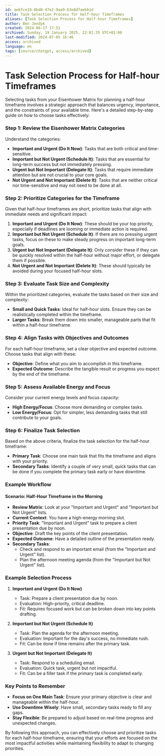 ```yaml
---
id: aebfce10-8bd8-47e2-9aa9-b3e8d7aebb1d
title: Task Selection Process for Half-hour Timeframes
aliases: [Task Selection Process for Half-hour Timeframes]
author: Ben Jendyk
created: 2024-06-17 17:51
archived: Sunday, 19 January 2025, 22:01:35 UTC+01:00
last-modified: 2024-07-05 16:46
access: archived
language: en
tags: [source/chatgpt, access/archived]
---
```


# Task Selection Process for Half-hour Timeframes

Selecting tasks from your Eisenhower Matrix for planning a half-hour timeframe involves a strategic approach that balances urgency, importance, and the constraints of your available time. Here's a detailed step-by-step guide on how to choose tasks effectively:

### Step 1: Review the Eisenhower Matrix Categories

Understand the categories:

- **Important and Urgent (Do It Now)**: Tasks that are both critical and time-sensitive.
- **Important but Not Urgent (Schedule It)**: Tasks that are essential for long-term success but not immediately pressing.
- **Urgent but Not Important (Delegate It)**: Tasks that require immediate attention but are not crucial to your core goals.
- **Not Urgent and Not Important (Delete It)**: Tasks that are neither critical nor time-sensitive and may not need to be done at all.

### Step 2: Prioritize Categories for the Timeframe

Given that half-hour timeframes are short, prioritize tasks that align with immediate needs and significant impact:

1. **Important and Urgent (Do It Now)**: These should be your top priority, especially if deadlines are looming or immediate action is required.
2. **Important but Not Urgent (Schedule It)**: If there are no pressing urgent tasks, focus on these to make steady progress on important long-term goals.
3. **Urgent but Not Important (Delegate It)**: Only consider these if they can be quickly resolved within the half-hour without major effort, or delegate them if possible.
4. **Not Urgent and Not Important (Delete It)**: These should typically be avoided during your focused half-hour slots.

### Step 3: Evaluate Task Size and Complexity

Within the prioritized categories, evaluate the tasks based on their size and complexity:

- **Small and Quick Tasks**: Ideal for half-hour slots. Ensure they can be realistically completed within the timeframe.
- **Larger Tasks**: Break them down into smaller, manageable parts that fit within a half-hour timeframe.

### Step 4: Align Tasks with Objectives and Outcomes

For each half-hour timeframe, set a clear objective and expected outcome. Choose tasks that align with these:

- **Objective**: Define what you aim to accomplish in this timeframe.
- **Expected Outcome**: Describe the tangible result or progress you expect by the end of the timeframe.

### Step 5: Assess Available Energy and Focus

Consider your current energy levels and focus capacity:

- **High Energy/Focus**: Choose more demanding or complex tasks.
- **Low Energy/Focus**: Opt for simpler, less demanding tasks that still contribute to your goals.

### Step 6: Finalize Task Selection

Based on the above criteria, finalize the task selection for the half-hour timeframe:

- **Primary Task**: Choose one main task that fits the timeframe and aligns with your priority.
- **Secondary Tasks**: Identify a couple of very small, quick tasks that can be done if you complete the primary task early or have downtime.

### Example Workflow

#### Scenario: Half-Hour Timeframe in the Morning

- **Review Matrix**: Look at your "Important and Urgent" and "Important but Not Urgent" lists.
- **Current Context**: You have a high-energy morning slot.
- **Priority Task**: "Important and Urgent" task to prepare a client presentation due by noon.
- **Objective**: Draft the key points of the client presentation.
- **Expected Outcome**: Have a detailed outline of the presentation ready.
- **Secondary Tasks**:
  - Check and respond to an important email (from the "Important and Urgent" list).
  - Plan the afternoon meeting agenda (from the "Important but Not Urgent" list).

### Example Selection Process

1. **Important and Urgent (Do It Now)**
	- Task: Prepare a client presentation due by noon.
	- Evaluation: High-priority, critical deadline.
	- Fit: Requires focused work but can be broken down into key points drafting.

2. **Important but Not Urgent (Schedule It)**
	- Task: Plan the agenda for the afternoon meeting.
	- Evaluation: Important for the day's success, no immediate rush.
	- Fit: Can be done if time remains after the primary task.

3. **Urgent but Not Important (Delegate It)**
	- Task: Respond to a scheduling email.
	- Evaluation: Quick task, urgent but not impactful.
	- Fit: Can be a filler task if the primary task is completed early.

### Key Points to Remember

- **Focus on One Main Task**: Ensure your primary objective is clear and manageable within the half-hour.
- **Use Downtime Wisely**: Have small, secondary tasks ready to fill any gaps.
- **Stay Flexible**: Be prepared to adjust based on real-time progress and unexpected changes.

By following this approach, you can effectively choose and prioritize tasks for each half-hour timeframe, ensuring that your efforts are focused on the most impactful activities while maintaining flexibility to adapt to changing priorities.
